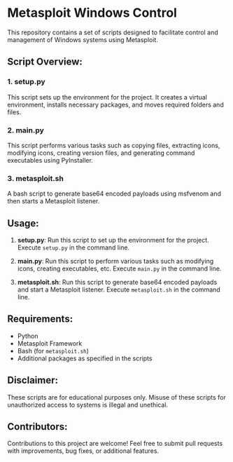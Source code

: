 # Metasploit Windows Control

This repository contains a set of scripts designed to facilitate control and management of Windows systems using Metasploit.

## Script Overview:

### 1. setup.py

This script sets up the environment for the project. It creates a virtual environment, installs necessary packages, and moves required folders and files.

### 2. main.py

This script performs various tasks such as copying files, extracting icons, modifying icons, creating version files, and generating command executables using PyInstaller.

### 3. metasploit.sh

A bash script to generate base64 encoded payloads using msfvenom and then starts a Metasploit listener.

## Usage:

1. **setup.py**: Run this script to set up the environment for the project. Execute `setup.py` in the command line.

2. **main.py**: Run this script to perform various tasks such as modifying icons, creating executables, etc. Execute `main.py` in the command line.

3. **metasploit.sh**: Run this script to generate base64 encoded payloads and start a Metasploit listener. Execute `metasploit.sh` in the command line.

## Requirements:

- Python
- Metasploit Framework
- Bash (for `metasploit.sh`)
- Additional packages as specified in the scripts

## Disclaimer:

These scripts are for educational purposes only. Misuse of these scripts for unauthorized access to systems is illegal and unethical.

## Contributors:

Contributions to this project are welcome! Feel free to submit pull requests with improvements, bug fixes, or additional features.